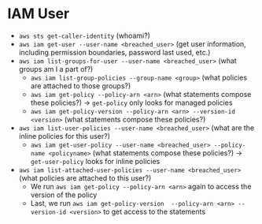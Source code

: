 # IAM User

- `aws sts get-caller-identity` (whoami?)
- `aws iam get-user --user-name <breached_user>` (get user information, including permission boundaries, password last used, etc.)
- `aws iam list-groups-for-user --user-name <breached_user>` (what groups am I a part of?)
    - `aws iam list-group-policies --group-name <group>` (what policies are attached to those groups?)
    - `aws iam get-policy --policy-arn <arn>` (what statements compose these policies?) -> `get-policy` only looks for managed policies
    - `aws iam get-policy-version --policy-arn <arn> --version-id <version>` (what statements compose these policies?)
- `aws iam list-user-policies --user-name <breached_user>` (what are the inline policies for this user?)
    - `aws iam get-user-policy --user-name <breached_user> --policy-name <policyname>` (what statements compose these policies?) -> `get-user-policy` looks for inline policies 
- `aws iam list-attached-user-policies --user-name <breached_user>` (what policies are attached to this user?)
    - We run `aws iam get-policy --policy-arn <arn>` again to access the version of the policy
    - Last, we run `aws iam get-policy-version  --policy-arn <arn> --version-id <version>` to get access to the statements